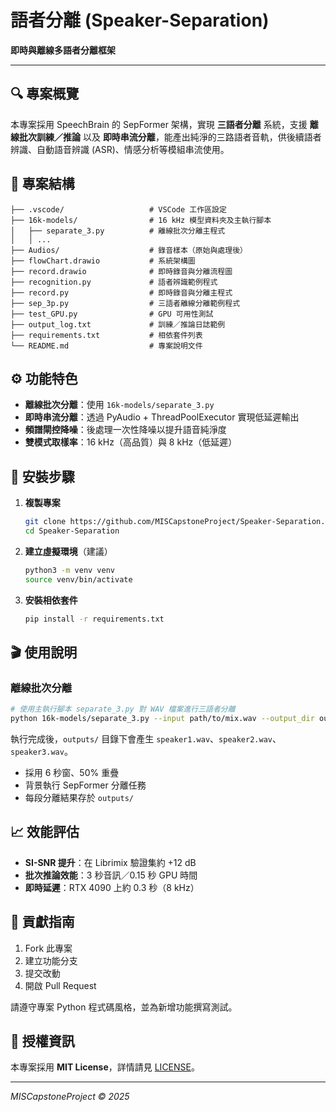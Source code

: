 # 語者分離 (Speaker-Separation)

**即時與離線多語者分離框架**

---

## 🔍 專案概覽
本專案採用 SpeechBrain 的 SepFormer 架構，實現 **三語者分離** 系統，支援 **離線批次訓練／推論** 以及 **即時串流分離**，能產出純淨的三路語者音軌，供後續語者辨識、自動語音辨識 (ASR)、情感分析等模組串流使用。

## 📂 專案結構
```
├── .vscode/                   # VSCode 工作區設定
├── 16k-models/                # 16 kHz 模型資料夾及主執行腳本
│   ├── separate_3.py          # 離線批次分離主程式
│   │ ...
├── Audios/                    # 錄音樣本（原始與處理後）
├── flowChart.drawio           # 系統架構圖
├── record.drawio              # 即時錄音與分離流程圖
├── recognition.py             # 語者辨識範例程式
├── record.py                  # 即時錄音與分離主程式
├── sep_3p.py                  # 三語者離線分離範例程式
├── test_GPU.py                # GPU 可用性測試
├── output_log.txt             # 訓練／推論日誌範例
├── requirements.txt           # 相依套件列表
└── README.md                  # 專案說明文件
```

## ⚙️ 功能特色
- **離線批次分離**：使用 `16k-models/separate_3.py`
- **即時串流分離**：透過 PyAudio + ThreadPoolExecutor 實現低延遲輸出
- **頻譜閘控降噪**：後處理一次性降噪以提升語音純淨度
- **雙模式取樣率**：16 kHz（高品質）與 8 kHz（低延遲）

## 🚀 安裝步驟
1. **複製專案**
   ```bash
   git clone https://github.com/MISCapstoneProject/Speaker-Separation.git
   cd Speaker-Separation
   ```
2. **建立虛擬環境**（建議）
   ```bash
   python3 -m venv venv
   source venv/bin/activate
   ```
3. **安裝相依套件**
   ```bash
   pip install -r requirements.txt
   ```

## 🎬 使用說明

### 離線批次分離
```bash
# 使用主執行腳本 separate_3.py 對 WAV 檔案進行三語者分離
python 16k-models/separate_3.py --input path/to/mix.wav --output_dir outputs
```
執行完成後，`outputs/` 目錄下會產生 `speaker1.wav`、`speaker2.wav`、`speaker3.wav`。

- 採用 6 秒窗、50% 重疊
- 背景執行 SepFormer 分離任務
- 每段分離結果存於 `outputs/`

## 📈 效能評估
- **SI-SNR 提升**：在 Librimix 驗證集約 +12 dB
- **批次推論效能**：3 秒音訊／0.15 秒 GPU 時間
- **即時延遲**：RTX 4090 上約 0.3 秒（8 kHz）

## 🤝 貢獻指南
1. Fork 此專案
2. 建立功能分支
3. 提交改動
4. 開啟 Pull Request

請遵守專案 Python 程式碼風格，並為新增功能撰寫測試。

## 📜 授權資訊
本專案採用 **MIT License**，詳情請見 [LICENSE](LICENSE)。

---
*MISCapstoneProject © 2025*
